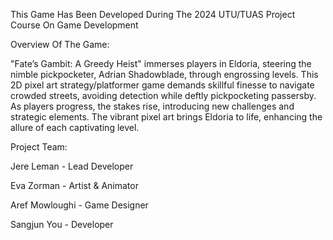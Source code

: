 This Game Has Been Developed During The 2024 UTU/TUAS Project Course On Game Development


Overview Of The Game:




"Fate’s Gambit: A Greedy Heist" immerses players in Eldoria, steering the nimble pickpocketer, Adrian Shadowblade, through engrossing levels. This 2D pixel art strategy/platformer game demands skillful finesse to navigate crowded streets, avoiding detection while deftly pickpocketing passersby. As players progress, the stakes rise, introducing new challenges and strategic elements. The vibrant pixel art brings Eldoria to life, enhancing the allure of each captivating level.




Project Team:

Jere Leman - Lead Developer

Eva Zorman - Artist & Animator

Aref Mowloughi - Game Designer

Sangjun You - Developer
